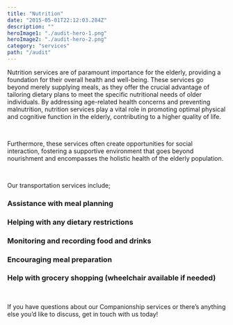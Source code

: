 ```yaml
---
title: "Nutrition"
date: "2015-05-01T22:12:03.284Z"
description: ""
heroImage1: "./audit-hero-1.png"
heroImage2: "./audit-hero-2.png"
category: "services"
path: "/audit"
---
```


Nutrition services are of paramount importance for the elderly, providing a foundation for their overall health and well-being. These services go beyond merely supplying meals, as they offer the crucial advantage of tailoring dietary plans to meet the specific nutritional needs of older individuals. By addressing age-related health concerns and preventing malnutrition, nutrition services play a vital role in promoting optimal physical and cognitive function in the elderly, contributing to a higher quality of life.

</br>
<p>
Furthermore, these services often create opportunities for social interaction, fostering a supportive environment that goes beyond nourishment and encompasses the holistic health of the elderly population.</p>

</br>
<p>Our transportation services include;</p>

### Assistance with meal planning

### Helping with any dietary restrictions

### Monitoring and recording food and drinks

### Encouraging meal preparation

### Help with grocery shopping (wheelchair available if needed)

</br>
<p>If you have questions about our Companionship services or there’s anything else you’d like to discuss, get in touch with us today!</p>
